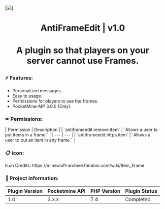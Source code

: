[![](https://poggit.pmmp.io/shield.state/AntiFrameEdit)]

<div align="center">
<h1>AntiFrameEdit | v1.0<h1>
<p>A plugin so that players on your server cannot use Frames.</p>
</div>

<h3>⚡ Features:</h3>
<ul>
<li>Personalized messages.</li>
<li>Easy to usage.</li>
<li>Permissions for players to use the frames.</li>
<li>PocketMine-MP 3.0.0 (Only).</li>
</ul>

<h3>✒ Permissions:</h3>
| Permission | Description |
| `antiframeedit.remove.item` | `Allows a user to put items in a frame.` |
| --- | --- |
| `antiframeedit.https.item` | `Allows a user to put an item in any frame.` |


<h3>📋 Icon:</h3>

<p>Icon Credits: https://minecraft-archive.fandom.com/wiki/Item_Frame</p>

<h3>📖 Project information:</h3>

| Plugin Version | Pocketmine API | PHP Version | Plugin Status |
|---|---|---|---|
| 1.0 | 3.x.x | 7.4 | Completed |